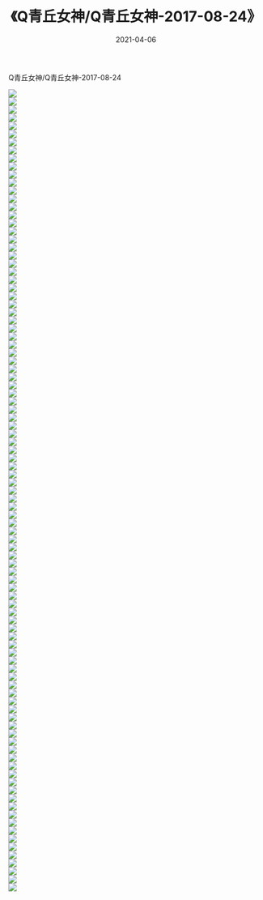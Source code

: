 ﻿---
layout: post
title:  《Q青丘女神/Q青丘女神-2017-08-24》
date:   2021-04-06
img: http://pic.660000.xyz/1:/网络美图/2021/Q青丘女神/Q青丘女神-2017-08-24/000.jpg
categories: [美女, 清纯, 唯美]
---

Q青丘女神/Q青丘女神-2017-08-24

 ![](http://pic.660000.xyz/1:/网络美图/2021/Q青丘女神/Q青丘女神-2017-08-24/001.jpg) <br>![](http://pic.660000.xyz/1:/网络美图/2021/Q青丘女神/Q青丘女神-2017-08-24/002.jpg) <br>![](http://pic.660000.xyz/1:/网络美图/2021/Q青丘女神/Q青丘女神-2017-08-24/003.jpg) <br>![](http://pic.660000.xyz/1:/网络美图/2021/Q青丘女神/Q青丘女神-2017-08-24/004.jpg) <br>![](http://pic.660000.xyz/1:/网络美图/2021/Q青丘女神/Q青丘女神-2017-08-24/005.jpg) <br>![](http://pic.660000.xyz/1:/网络美图/2021/Q青丘女神/Q青丘女神-2017-08-24/006.jpg) <br>![](http://pic.660000.xyz/1:/网络美图/2021/Q青丘女神/Q青丘女神-2017-08-24/007.jpg) <br>![](http://pic.660000.xyz/1:/网络美图/2021/Q青丘女神/Q青丘女神-2017-08-24/008.jpg) <br>![](http://pic.660000.xyz/1:/网络美图/2021/Q青丘女神/Q青丘女神-2017-08-24/009.jpg) <br>![](http://pic.660000.xyz/1:/网络美图/2021/Q青丘女神/Q青丘女神-2017-08-24/010.jpg) <br>![](http://pic.660000.xyz/1:/网络美图/2021/Q青丘女神/Q青丘女神-2017-08-24/011.jpg) <br>![](http://pic.660000.xyz/1:/网络美图/2021/Q青丘女神/Q青丘女神-2017-08-24/012.jpg) <br>![](http://pic.660000.xyz/1:/网络美图/2021/Q青丘女神/Q青丘女神-2017-08-24/013.jpg) <br>![](http://pic.660000.xyz/1:/网络美图/2021/Q青丘女神/Q青丘女神-2017-08-24/014.jpg) <br>![](http://pic.660000.xyz/1:/网络美图/2021/Q青丘女神/Q青丘女神-2017-08-24/015.jpg) <br>![](http://pic.660000.xyz/1:/网络美图/2021/Q青丘女神/Q青丘女神-2017-08-24/016.jpg) <br>![](http://pic.660000.xyz/1:/网络美图/2021/Q青丘女神/Q青丘女神-2017-08-24/017.jpg) <br>![](http://pic.660000.xyz/1:/网络美图/2021/Q青丘女神/Q青丘女神-2017-08-24/018.jpg) <br>![](http://pic.660000.xyz/1:/网络美图/2021/Q青丘女神/Q青丘女神-2017-08-24/019.jpg) <br>![](http://pic.660000.xyz/1:/网络美图/2021/Q青丘女神/Q青丘女神-2017-08-24/020.jpg) <br>![](http://pic.660000.xyz/1:/网络美图/2021/Q青丘女神/Q青丘女神-2017-08-24/021.jpg) <br>![](http://pic.660000.xyz/1:/网络美图/2021/Q青丘女神/Q青丘女神-2017-08-24/022.jpg) <br>![](http://pic.660000.xyz/1:/网络美图/2021/Q青丘女神/Q青丘女神-2017-08-24/023.jpg) <br>![](http://pic.660000.xyz/1:/网络美图/2021/Q青丘女神/Q青丘女神-2017-08-24/024.jpg) <br>![](http://pic.660000.xyz/1:/网络美图/2021/Q青丘女神/Q青丘女神-2017-08-24/025.jpg) <br>![](http://pic.660000.xyz/1:/网络美图/2021/Q青丘女神/Q青丘女神-2017-08-24/026.jpg) <br>![](http://pic.660000.xyz/1:/网络美图/2021/Q青丘女神/Q青丘女神-2017-08-24/027.jpg) <br>![](http://pic.660000.xyz/1:/网络美图/2021/Q青丘女神/Q青丘女神-2017-08-24/028.jpg) <br>![](http://pic.660000.xyz/1:/网络美图/2021/Q青丘女神/Q青丘女神-2017-08-24/029.jpg) <br>![](http://pic.660000.xyz/1:/网络美图/2021/Q青丘女神/Q青丘女神-2017-08-24/030.jpg) <br>![](http://pic.660000.xyz/1:/网络美图/2021/Q青丘女神/Q青丘女神-2017-08-24/031.jpg) <br>![](http://pic.660000.xyz/1:/网络美图/2021/Q青丘女神/Q青丘女神-2017-08-24/032.jpg) <br>![](http://pic.660000.xyz/1:/网络美图/2021/Q青丘女神/Q青丘女神-2017-08-24/033.jpg) <br>![](http://pic.660000.xyz/1:/网络美图/2021/Q青丘女神/Q青丘女神-2017-08-24/034.jpg) <br>![](http://pic.660000.xyz/1:/网络美图/2021/Q青丘女神/Q青丘女神-2017-08-24/035.jpg) <br>![](http://pic.660000.xyz/1:/网络美图/2021/Q青丘女神/Q青丘女神-2017-08-24/036.jpg) <br>![](http://pic.660000.xyz/1:/网络美图/2021/Q青丘女神/Q青丘女神-2017-08-24/037.jpg) <br>![](http://pic.660000.xyz/1:/网络美图/2021/Q青丘女神/Q青丘女神-2017-08-24/038.jpg) <br>![](http://pic.660000.xyz/1:/网络美图/2021/Q青丘女神/Q青丘女神-2017-08-24/039.jpg) <br>![](http://pic.660000.xyz/1:/网络美图/2021/Q青丘女神/Q青丘女神-2017-08-24/040.jpg) <br>![](http://pic.660000.xyz/1:/网络美图/2021/Q青丘女神/Q青丘女神-2017-08-24/041.jpg) <br>![](http://pic.660000.xyz/1:/网络美图/2021/Q青丘女神/Q青丘女神-2017-08-24/042.jpg) <br>![](http://pic.660000.xyz/1:/网络美图/2021/Q青丘女神/Q青丘女神-2017-08-24/043.jpg) <br>![](http://pic.660000.xyz/1:/网络美图/2021/Q青丘女神/Q青丘女神-2017-08-24/044.jpg) <br>![](http://pic.660000.xyz/1:/网络美图/2021/Q青丘女神/Q青丘女神-2017-08-24/045.jpg) <br>![](http://pic.660000.xyz/1:/网络美图/2021/Q青丘女神/Q青丘女神-2017-08-24/046.jpg) <br>![](http://pic.660000.xyz/1:/网络美图/2021/Q青丘女神/Q青丘女神-2017-08-24/047.jpg) <br>![](http://pic.660000.xyz/1:/网络美图/2021/Q青丘女神/Q青丘女神-2017-08-24/048.jpg) <br>![](http://pic.660000.xyz/1:/网络美图/2021/Q青丘女神/Q青丘女神-2017-08-24/049.jpg) <br>![](http://pic.660000.xyz/1:/网络美图/2021/Q青丘女神/Q青丘女神-2017-08-24/050.jpg) <br>![](http://pic.660000.xyz/1:/网络美图/2021/Q青丘女神/Q青丘女神-2017-08-24/051.jpg) <br>![](http://pic.660000.xyz/1:/网络美图/2021/Q青丘女神/Q青丘女神-2017-08-24/052.jpg) <br>![](http://pic.660000.xyz/1:/网络美图/2021/Q青丘女神/Q青丘女神-2017-08-24/053.jpg) <br>![](http://pic.660000.xyz/1:/网络美图/2021/Q青丘女神/Q青丘女神-2017-08-24/054.jpg) <br>![](http://pic.660000.xyz/1:/网络美图/2021/Q青丘女神/Q青丘女神-2017-08-24/055.jpg) <br>![](http://pic.660000.xyz/1:/网络美图/2021/Q青丘女神/Q青丘女神-2017-08-24/056.jpg) <br>![](http://pic.660000.xyz/1:/网络美图/2021/Q青丘女神/Q青丘女神-2017-08-24/057.jpg) <br>![](http://pic.660000.xyz/1:/网络美图/2021/Q青丘女神/Q青丘女神-2017-08-24/058.jpg) <br>![](http://pic.660000.xyz/1:/网络美图/2021/Q青丘女神/Q青丘女神-2017-08-24/059.jpg) <br>![](http://pic.660000.xyz/1:/网络美图/2021/Q青丘女神/Q青丘女神-2017-08-24/060.jpg) <br>![](http://pic.660000.xyz/1:/网络美图/2021/Q青丘女神/Q青丘女神-2017-08-24/061.jpg) <br>![](http://pic.660000.xyz/1:/网络美图/2021/Q青丘女神/Q青丘女神-2017-08-24/062.jpg) <br>![](http://pic.660000.xyz/1:/网络美图/2021/Q青丘女神/Q青丘女神-2017-08-24/063.jpg) <br>![](http://pic.660000.xyz/1:/网络美图/2021/Q青丘女神/Q青丘女神-2017-08-24/064.jpg) <br>![](http://pic.660000.xyz/1:/网络美图/2021/Q青丘女神/Q青丘女神-2017-08-24/065.jpg) <br>![](http://pic.660000.xyz/1:/网络美图/2021/Q青丘女神/Q青丘女神-2017-08-24/066.jpg) <br>![](http://pic.660000.xyz/1:/网络美图/2021/Q青丘女神/Q青丘女神-2017-08-24/067.jpg) <br>![](http://pic.660000.xyz/1:/网络美图/2021/Q青丘女神/Q青丘女神-2017-08-24/068.jpg) <br>![](http://pic.660000.xyz/1:/网络美图/2021/Q青丘女神/Q青丘女神-2017-08-24/069.jpg) <br>![](http://pic.660000.xyz/1:/网络美图/2021/Q青丘女神/Q青丘女神-2017-08-24/070.jpg) <br>![](http://pic.660000.xyz/1:/网络美图/2021/Q青丘女神/Q青丘女神-2017-08-24/071.jpg) <br>![](http://pic.660000.xyz/1:/网络美图/2021/Q青丘女神/Q青丘女神-2017-08-24/072.jpg) <br>![](http://pic.660000.xyz/1:/网络美图/2021/Q青丘女神/Q青丘女神-2017-08-24/073.jpg) <br>![](http://pic.660000.xyz/1:/网络美图/2021/Q青丘女神/Q青丘女神-2017-08-24/074.jpg) <br>![](http://pic.660000.xyz/1:/网络美图/2021/Q青丘女神/Q青丘女神-2017-08-24/075.jpg) <br>![](http://pic.660000.xyz/1:/网络美图/2021/Q青丘女神/Q青丘女神-2017-08-24/076.jpg) <br>![](http://pic.660000.xyz/1:/网络美图/2021/Q青丘女神/Q青丘女神-2017-08-24/077.jpg) <br>![](http://pic.660000.xyz/1:/网络美图/2021/Q青丘女神/Q青丘女神-2017-08-24/078.jpg) <br>![](http://pic.660000.xyz/1:/网络美图/2021/Q青丘女神/Q青丘女神-2017-08-24/079.jpg) <br>![](http://pic.660000.xyz/1:/网络美图/2021/Q青丘女神/Q青丘女神-2017-08-24/080.jpg) <br>![](http://pic.660000.xyz/1:/网络美图/2021/Q青丘女神/Q青丘女神-2017-08-24/081.jpg) <br>![](http://pic.660000.xyz/1:/网络美图/2021/Q青丘女神/Q青丘女神-2017-08-24/082.jpg) <br>![](http://pic.660000.xyz/1:/网络美图/2021/Q青丘女神/Q青丘女神-2017-08-24/083.jpg) <br>![](http://pic.660000.xyz/1:/网络美图/2021/Q青丘女神/Q青丘女神-2017-08-24/084.jpg) <br>![](http://pic.660000.xyz/1:/网络美图/2021/Q青丘女神/Q青丘女神-2017-08-24/085.jpg) <br>![](http://pic.660000.xyz/1:/网络美图/2021/Q青丘女神/Q青丘女神-2017-08-24/086.jpg) <br>![](http://pic.660000.xyz/1:/网络美图/2021/Q青丘女神/Q青丘女神-2017-08-24/087.jpg) <br>![](http://pic.660000.xyz/1:/网络美图/2021/Q青丘女神/Q青丘女神-2017-08-24/088.jpg) <br>![](http://pic.660000.xyz/1:/网络美图/2021/Q青丘女神/Q青丘女神-2017-08-24/089.jpg) <br>![](http://pic.660000.xyz/1:/网络美图/2021/Q青丘女神/Q青丘女神-2017-08-24/090.jpg) <br>![](http://pic.660000.xyz/1:/网络美图/2021/Q青丘女神/Q青丘女神-2017-08-24/091.jpg) <br>![](http://pic.660000.xyz/1:/网络美图/2021/Q青丘女神/Q青丘女神-2017-08-24/092.jpg) <br>![](http://pic.660000.xyz/1:/网络美图/2021/Q青丘女神/Q青丘女神-2017-08-24/093.jpg) <br>![](http://pic.660000.xyz/1:/网络美图/2021/Q青丘女神/Q青丘女神-2017-08-24/094.jpg) <br>![](http://pic.660000.xyz/1:/网络美图/2021/Q青丘女神/Q青丘女神-2017-08-24/095.jpg) <br>![](http://pic.660000.xyz/1:/网络美图/2021/Q青丘女神/Q青丘女神-2017-08-24/096.jpg) <br>![](http://pic.660000.xyz/1:/网络美图/2021/Q青丘女神/Q青丘女神-2017-08-24/097.jpg) <br>![](http://pic.660000.xyz/1:/网络美图/2021/Q青丘女神/Q青丘女神-2017-08-24/098.jpg) <br>![](http://pic.660000.xyz/1:/网络美图/2021/Q青丘女神/Q青丘女神-2017-08-24/099.jpg) <br>